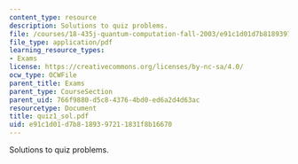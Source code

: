 ```yaml
---
content_type: resource
description: Solutions to quiz problems.
file: /courses/18-435j-quantum-computation-fall-2003/e91c1d01d7b8189397211831f8b16670_quiz1_sol.pdf
file_type: application/pdf
learning_resource_types:
- Exams
license: https://creativecommons.org/licenses/by-nc-sa/4.0/
ocw_type: OCWFile
parent_title: Exams
parent_type: CourseSection
parent_uid: 766f9880-d5c8-4376-4bd0-ed6a2d4d63ac
resourcetype: Document
title: quiz1_sol.pdf
uid: e91c1d01-d7b8-1893-9721-1831f8b16670
---
```

Solutions to quiz problems.